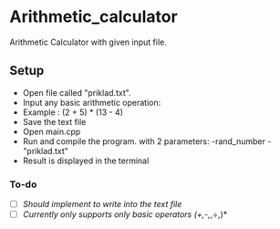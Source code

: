 # Arithmetic_calculator
Arithmetic Calculator with given input file.

## Setup
* Open file called "priklad.txt".
* Input any basic arithmetic operation: 
* Example : (2 + 5) * (13 - 4)
* Save the text file
* Open main.cpp 
* Run and compile the program. with 2 parameters: -rand_number -"priklad.txt"
* Result is displayed in the terminal

### To-do
- [ ] *Should implement to write into the text file*
- [ ] *Currently only supports only basic operators (+,-,*,÷,)*
